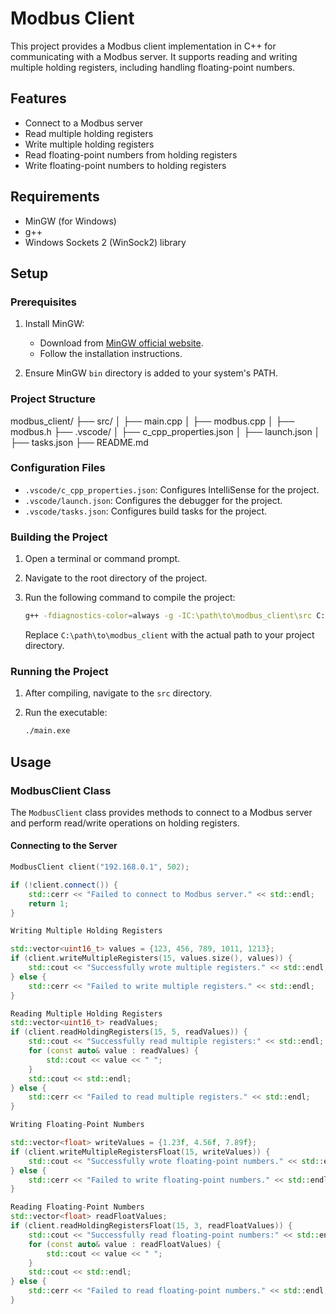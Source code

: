 # Modbus Client

This project provides a Modbus client implementation in C++ for communicating with a Modbus server. It supports reading and writing multiple holding registers, including handling floating-point numbers.

## Features

- Connect to a Modbus server
- Read multiple holding registers
- Write multiple holding registers
- Read floating-point numbers from holding registers
- Write floating-point numbers to holding registers

## Requirements

- MinGW (for Windows)
- g++
- Windows Sockets 2 (WinSock2) library

## Setup

### Prerequisites

1. Install MinGW:
   - Download from [MinGW official website](http://www.mingw.org/).
   - Follow the installation instructions.

2. Ensure MinGW `bin` directory is added to your system's PATH.

### Project Structure

modbus_client/
├── src/
│ ├── main.cpp
│ ├── modbus.cpp
│ ├── modbus.h
├── .vscode/
│ ├── c_cpp_properties.json
│ ├── launch.json
│ ├── tasks.json
├── README.md


### Configuration Files

- `.vscode/c_cpp_properties.json`: Configures IntelliSense for the project.
- `.vscode/launch.json`: Configures the debugger for the project.
- `.vscode/tasks.json`: Configures build tasks for the project.

### Building the Project

1. Open a terminal or command prompt.
2. Navigate to the root directory of the project.
3. Run the following command to compile the project:

    ```sh
    g++ -fdiagnostics-color=always -g -IC:\path\to\modbus_client\src C:\path\to\modbus_client\src\main.cpp C:\path\to\modbus_client\src\modbus.cpp -o C:\path\to\modbus_client\src\main.exe -lws2_32
    ```

   Replace `C:\path\to\modbus_client` with the actual path to your project directory.

### Running the Project

1. After compiling, navigate to the `src` directory.
2. Run the executable:

    ```sh
    ./main.exe
    ```

## Usage

### ModbusClient Class

The `ModbusClient` class provides methods to connect to a Modbus server and perform read/write operations on holding registers.

#### Connecting to the Server

```cpp
ModbusClient client("192.168.0.1", 502);

if (!client.connect()) {
    std::cerr << "Failed to connect to Modbus server." << std::endl;
    return 1;
}

Writing Multiple Holding Registers

std::vector<uint16_t> values = {123, 456, 789, 1011, 1213};
if (client.writeMultipleRegisters(15, values.size(), values)) {
    std::cout << "Successfully wrote multiple registers." << std::endl;
} else {
    std::cerr << "Failed to write multiple registers." << std::endl;
}

Reading Multiple Holding Registers
std::vector<uint16_t> readValues;
if (client.readHoldingRegisters(15, 5, readValues)) {
    std::cout << "Successfully read multiple registers:" << std::endl;
    for (const auto& value : readValues) {
        std::cout << value << " ";
    }
    std::cout << std::endl;
} else {
    std::cerr << "Failed to read multiple registers." << std::endl;
}

Writing Floating-Point Numbers

std::vector<float> writeValues = {1.23f, 4.56f, 7.89f};
if (client.writeMultipleRegistersFloat(15, writeValues)) {
    std::cout << "Successfully wrote floating-point numbers." << std::endl;
} else {
    std::cerr << "Failed to write floating-point numbers." << std::endl;
}

Reading Floating-Point Numbers
std::vector<float> readFloatValues;
if (client.readHoldingRegistersFloat(15, 3, readFloatValues)) {
    std::cout << "Successfully read floating-point numbers:" << std::endl;
    for (const auto& value : readFloatValues) {
        std::cout << value << " ";
    }
    std::cout << std::endl;
} else {
    std::cerr << "Failed to read floating-point numbers." << std::endl;
}

